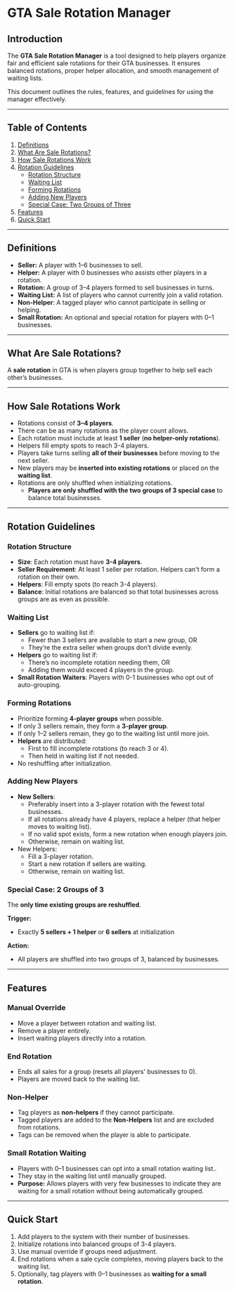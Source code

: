 # GTA Sale Rotation Manager

## Introduction
The **GTA Sale Rotation Manager** is a tool designed to help players organize fair and efficient sale rotations for their GTA businesses. It ensures balanced rotations, proper helper allocation, and smooth management of waiting lists.  

This document outlines the rules, features, and guidelines for using the manager effectively.

---

## Table of Contents
1. [Definitions](#definitions)
2. [What Are Sale Rotations?](#what-are-sale-rotations)
3. [How Sale Rotations Work](#how-sale-rotations-work)
4. [Rotation Guidelines](#rotation-guidelines)
   - [Rotation Structure](#rotation-structure)
   - [Waiting List](#waiting-list)
   - [Forming Rotations](#forming-rotations)
   - [Adding New Players](#adding-new-players)
   - [Special Case: Two Groups of Three](#special-case-two-groups-of-three)
5. [Features](#features)
6. [Quick Start](#quick-start)

---

## Definitions
- **Seller:** A player with 1–6 businesses to sell.  
- **Helper:** A player with 0 businesses who assists other players in a rotation.  
- **Rotation:** A group of 3–4 players formed to sell businesses in turns.  
- **Waiting List:** A list of players who cannot currently join a valid rotation.  
- **Non-Helper**: A tagged player who cannot participate in selling or helping.
- **Small Rotation:** An optional and special rotation for players with 0–1 businesses.

---

## What Are Sale Rotations?
A **sale rotation** in GTA is when players group together to help sell each other’s businesses.

---

## How Sale Rotations Work
- Rotations consist of **3–4 players**.  
- There can be as many rotations as the player count allows.  
- Each rotation must include at least **1 seller** (**no helper-only rotations**).  
- Helpers fill empty spots to reach 3-4 players.  
- Players take turns selling **all of their businesses** before moving to the next seller. 
- New players may be **inserted into existing rotations** or placed on the **waiting list**.  
- Rotations are only shuffled when initializing rotations.
  - **Players are only shuffled with the two groups of 3 special case** to balance total businesses.

---

## Rotation Guidelines

### Rotation Structure
- **Size**: Each rotation must have **3-4 players**.
- **Seller Requirement**: At least 1 seller per rotation. Helpers can't form a rotation on their own. 
- **Helpers**: Fill empty spots (to reach 3-4 players).
- **Balance**: Initial rotations are balanced so that total businesses across groups are as even as possible. 

### Waiting List
- **Sellers** go to waiting list if:
  - Fewer than 3 sellers are available to start a new group, OR
  - They’re the extra seller when groups don’t divide evenly.
- **Helpers** go to waiting list if:
  - There’s no incomplete rotation needing them, OR
  - Adding them would exceed 4 players in the group.
- **Small Rotation Waiters**: Players with 0-1 businesses who opt out of auto-grouping. 

### Forming Rotations
- Prioritize forming **4-player groups** when possible.
- If only 3 sellers remain, they form a **3-player group**.
- If only 1–2 sellers remain, they go to the waiting list until more join.
- **Helpers** are distributed:
  - First to fill incomplete rotations (to reach 3 or 4).
  - Then held in waiting list if not needed.
- No reshuffling after initialization.

### Adding New Players
- **New Sellers**:
  - Preferably insert into a 3-player rotation with the fewest total businesses.
  - If all rotations already have 4 players, replace a helper (that helper moves to waiting list).
  - If no valid spot exists, form a new rotation when enough players join.
  - Otherwise, remain on waiting list.
- New Helpers: 
  - Fill a 3-player rotation.
  - Start a new rotation if sellers are waiting. 
  - Otherwise, remain on waiting list.

### Special Case: 2 Groups of 3
The **only time existing groups are reshuffled**.

**Trigger:**
  - Exactly **5 sellers + 1 helper** or **6 sellers** at initialization

**Action:**
  - All players are shuffled into two groups of 3, balanced by businesses.

---

## Features

### Manual Override
- Move a player between rotation and waiting list.  
- Remove a player entirely.  
- Insert waiting players directly into a rotation.

### End Rotation
- Ends all sales for a group (resets all players' businesses to 0).  
- Players are moved back to the waiting list.

### Non-Helper
- Tag players as **non-helpers** if they cannot participate.  
- Tagged players are added to the **Non-Helpers** list and are excluded from rotations.  
- Tags can be removed when the player is able to participate.

### Small Rotation Waiting
- Players with 0–1 businesses can opt into a small rotation waiting list..
- They stay in the waiting list until manually grouped.
- **Purpose:** Allows players with very few businesses to indicate they are waiting for a small rotation without being automatically grouped.  

---

## Quick Start
1. Add players to the system with their number of businesses.  
2. Initialize rotations into balanced groups of 3-4 players.  
3. Use manual override if groups need adjustment.  
4. End rotations when a sale cycle completes, moving players back to the waiting list.  
5. Optionally, tag players with 0–1 businesses as **waiting for a small rotation**.